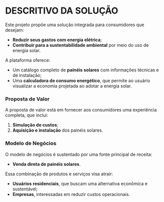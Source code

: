 # DESCRITIVO DA SOLUÇÃO

Este projeto propõe uma solução integrada para consumidores que desejam:

- **Reduzir seus gastos com energia elétrica**;
- **Contribuir para a sustentabilidade ambiental** por meio do uso de energia solar.

A plataforma oferece:

- Um catálogo completo de **painéis solares** com informações técnicas e de instalação;
- Uma **calculadora de consumo energético**, que permite ao usuário visualizar a economia projetada ao adotar a energia solar.

### Proposta de Valor

A proposta de valor está em fornecer aos consumidores uma experiência completa, que inclui:

1. **Simulação de custos**;
2. **Aquisição e instalação** dos painéis solares.

### Modelo de Negócios

O modelo de negócios é sustentado por uma fonte principal de receita:

- **Venda direta de painéis solares**.

Essa combinação de produtos e serviços visa atrair:

- **Usuários residenciais**, que buscam uma alternativa econômica e sustentável;
- **Empresas**, interessadas em reduzir custos operacionais. 
